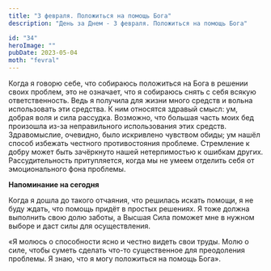 ```yaml
---
title: "3 февраля. Положиться на помощь Бога"
description: "День за Днем - 3 февраля. Положиться на помощь Бога"

id: "34"
heroImage: ""
pubDate: 2023-05-04
moth: "fevral"
---
```


Когда я говорю себе, что собираюсь положиться на Бога в решении своих проблем,
это не означает, что я собираюсь снять с себя всякую ответственность. Ведь я
получила для жизни много средств и вольна использовать эти средства. К ним
относятся здравый смысл: ум, добрая воля и сила рассудка. Возможно, что
большая часть моих бед произошла из-за неправильного использования этих
средств. Здравомыслие, очевидно, было искривлено чувством обиды; ум нашёл
способ избежать честного противостояния проблеме. Стремление к добру может
быть зачёркнуто нашей нетерпимостью к ошибкам других. Рассудительность
притупляется, когда мы не умеем отделить себя от эмоционального фона проблемы.

**Напоминание на сегодня**

Когда я дошла до такого отчаяния, что решилась искать помощи, я не буду ждать,
что помощь придёт в простых решениях. Я тоже должна выполнить свою долю
заботы, а Высшая Сила поможет мне в нужном выборе и даст силы для
осуществления.

«Я молюсь о способности ясно и честно видеть свои труды. Молю о силе, чтобы
суметь сделать что-то существенное для преодоления проблемы. Я знаю, что я
могу положиться на помощь Бога».
